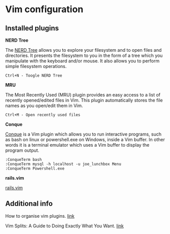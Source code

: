 Vim configuration
============

Installed plugins
------------

**NERD Tree**

The [NERD Tree](https://github.com/scrooloose/nerdtree) allows you to explore your filesystem and to open files and directories. It presents the filesystem to you in the form of a tree which you manipulate with the keyboard and/or mouse. It also allows you to perform simple filesystem operations.

    Ctrl+N - Toogle NERD Tree

**MRU**

The Most Recently Used (MRU) plugin provides an easy access to a list of 
recently opened/edited files in Vim. This plugin automatically stores the 
file names as you open/edit them in Vim.

    Ctrl+M - Open recently used files

**Conque**

[Conque](http://code.google.com/p/conque/) is a Vim plugin which allows you to run interactive programs, such as bash on linux or powershell.exe on Windows, inside a Vim buffer. In other words it is a terminal emulator which uses a Vim buffer to display the program output.

    :ConqueTerm bash
    :ConqueTerm mysql -h localhost -u joe_lunchbox Menu
    :ConqueTerm Powershell.exe

**rails.vim**

[rails.vim](https://github.com/tpope/vim-rails)

Additional info
------------

How to organise vim plugins. [link](http://linuxlefty.com/tools/favorite-vim-plugins-vi-gvim.html)

Vim Splits: A Guide to Doing Exactly What You Want. [link](http://technotales.wordpress.com/2010/04/29/vim-splits-a-guide-to-doing-exactly-what-you-want)
